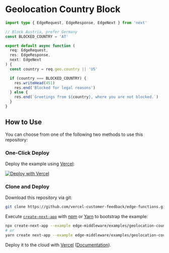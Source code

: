 # Geolocation Country Block

```ts
import type { EdgeRequest, EdgeResponse, EdgeNext } from 'next'

// Block Austria, prefer Germany
const BLOCKED_COUNTRY = 'AT'

export default async function (
  req: EdgeRequest,
  res: EdgeResponse,
  next: EdgeNext
) {
  const country = req.geo.country || 'US'

  if (country === BLOCKED_COUNTRY) {
    res.writeHead(451)
    res.end('Blocked for legal reasons')
  } else {
    res.end(`Greetings from ${country}, where you are not blocked.`)
  }
}
```

## How to Use

You can choose from one of the following two methods to use this repository:

### One-Click Deploy

Deploy the example using [Vercel](https://vercel.com?utm_source=github&utm_medium=readme&utm_campaign=next-example):

[![Deploy with Vercel](https://vercel.com/button)](https://vercel.com/new/git/external?repository-url=https://github.com/vercel-customer-feedback/edge-functions/tree/main/examples/geolocation-country-block&project-name=geolocation-country-block&repository-name=geolocation-country-block)

### Clone and Deploy

Download this repository via git:

```bash
git clone https://github.com/vercel-customer-feedback/edge-functions.git
```

Execute [`create-next-app`](https://github.com/vercel/next.js/tree/canary/packages/create-next-app) with [npm](https://docs.npmjs.com/cli/init) or [Yarn](https://yarnpkg.com/lang/en/docs/cli/create/) to bootstrap the example:

```bash
npx create-next-app --example edge-middleware/examples/geolocation-country-block geolocation-country-block
# or
yarn create next-app --example edge-middleware/examples/geolocation-country-block geolocation-country-block
```

Deploy it to the cloud with [Vercel](https://vercel.com/new?utm_source=github&utm_medium=readme&utm_campaign=edge-middleware-eap) ([Documentation](https://nextjs.org/docs/deployment)).
